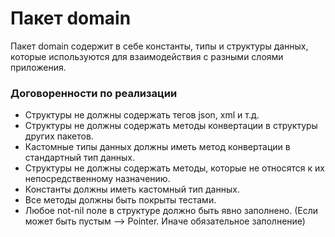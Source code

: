 # Пакет domain

Пакет domain содержит в себе константы, типы и структуры данных, которые используются для взаимодействия с разными
слоями приложения.

### Договоренности по реализации

- Структуры не должны содержать тегов json, xml и т.д.
- Структуры не должны содержать методы конвертации в структуры других пакетов.
- Кастомные типы данных должны иметь метод конвертации в стандартный тип данных.
- Структуры не должны содержать методы, которые не относятся к их непосредственному назначению.
- Константы должны иметь кастомный тип данных.
- Все методы должны быть покрыты тестами.
- Любое not-nil поле в структуре должно быть явно заполнено. (Если может быть пустым --> Pointer. Иначе обязательное заполнение)
